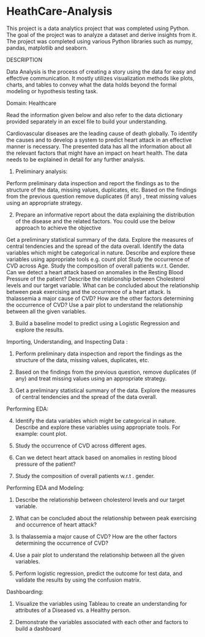 # HeathCare-Analysis
This project is a data analytics project that was completed using Python. The goal of the project was to analyze a dataset and derive insights from it. The project was completed using various Python libraries such as numpy, pandas, matplotlib and seaborn.

DESCRIPTION

Data Analysis is the process of creating a story using the data for easy and effective communication. It mostly utilizes visualization methods like plots, charts, and tables to convey what the data holds beyond the formal modeling or hypothesis testing task.

Domain: Healthcare

Read the information given below and also refer to the data dictionary provided separately in an excel file to build your understanding.

Cardiovascular diseases are the leading cause of death globally. To identify the causes and to develop a system to predict heart attack in an effective manner is necessary. The presented data has all the information about all the relevant factors that might have an impact on heart health. The data needs to be explained in detail for any further analysis.

1. Preliminary analysis:

Perform preliminary data inspection and report the findings as to the structure of the data, missing values, duplicates, etc.
Based on the findings from the previous question remove duplicates (if any) , treat missing values using an appropriate strategy.

2. Prepare an informative report about the data explaining the distribution of the disease and the related factors. You could use the below approach to achieve the objective

Get a preliminary statistical summary of the data. Explore the measures of central tendencies and the spread of the data overall.
Identify the data variables which might be categorical in nature. Describe and explore these variables using appropriate tools e.g. count plot
Study the occurrence of CVD across Age.
Study the composition of overall patients w.r.t. Gender.
Can we detect a heart attack based on anomalies in the Resting Blood Pressure of the patient?
Describe the relationship between Cholesterol levels and our target variable.
What can be concluded about the relationship between peak exercising and the occurrence of a heart attack.
Is thalassemia a major cause of CVD?
How are the other factors determining the occurrence of CVD?
Use a pair plot to understand the relationship between all the given variables.

3. Build a baseline model to predict using a Logistic Regression and explore the results.

 

Importing, Understanding, and Inspecting Data :

1. Perform preliminary data inspection and report the findings as the structure of the data, missing values, duplicates, etc.

2. Based on the findings from the previous question, remove duplicates (if any) and treat missing values using an appropriate strategy.

3. Get a preliminary statistical summary of the data. Explore the measures of central tendencies and the spread of the data overall.

Performing EDA:

4. Identify the data variables which might be categorical in nature. Describe and explore these variables using appropriate tools. For example: count plot.

5. Study the occurrence of CVD across different ages.

6. Can we detect heart attack based on anomalies in resting blood pressure of the patient?

7. Study the composition of overall patients w.r.t . gender.


 

Performing EDA and Modeling:

1. Describe the relationship between cholesterol levels and our target variable.

2. What can be concluded about the relationship between peak exercising and occurrence of heart attack?

3. Is thalassemia a major cause of CVD? How are the other factors determining the occurrence of CVD?

4. Use a pair plot to understand the relationship between all the given variables.

5. Perform logistic regression, predict the outcome for test data, and validate the results by using the confusion matrix.

Dashboarding:

1. Visualize the variables using Tableau to create an understanding for attributes of a Diseased vs. a Healthy person.

2. Demonstrate  the variables associated with each other and factors to build a dashboard

